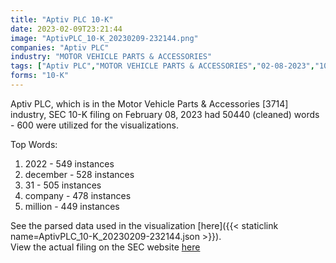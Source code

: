 ```yaml
---
title: "Aptiv PLC 10-K"
date: 2023-02-09T23:21:44
image: "AptivPLC_10-K_20230209-232144.png"
companies: "Aptiv PLC"
industry: "MOTOR VEHICLE PARTS & ACCESSORIES"
tags: ["Aptiv PLC","MOTOR VEHICLE PARTS & ACCESSORIES","02-08-2023","10-K"]
forms: "10-K"
---
```

Aptiv PLC, which is in the Motor Vehicle Parts & Accessories [3714] industry, SEC 10-K filing on February 08, 2023 had 50440 (cleaned) words - 600 were utilized for the visualizations.

Top Words:
1. 2022 - 549 instances
2. december - 528 instances
3. 31 - 505 instances
4. company - 478 instances
5. million - 449 instances


See the parsed data used in the visualization [here]({{< staticlink name=AptivPLC_10-K_20230209-232144.json >}}).  
View the actual filing on the SEC website [here](https://www.sec.gov/Archives/edgar/data/1521332/0001521332-23-000013.txt)